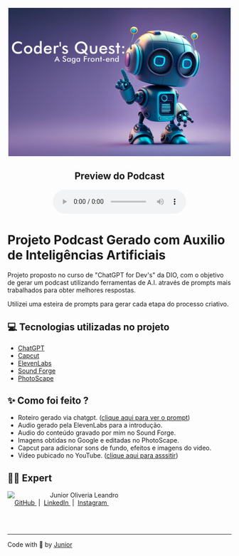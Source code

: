 <p align="center">
<img 
    src="./assets/robot.jpg"
    width="500"
/>


<h2 align="center">
    Preview do Podcast
</h2>

<div align="center">
    <audio src="./assets/output/Ep01-Hello-World.MP3" controls title="Podcast"></audio>
</div>

# Projeto Podcast Gerado com Auxilio de Inteligências Artificiais

Projeto proposto no curso de "ChatGPT for Dev's" da DIO, com o objetivo de gerar um podcast utilizando ferramentas de A.I. através de prompts mais trabalhados para obter melhores respostas.

Utilizei uma esteira de prompts para gerar cada etapa do processo criativo.

## 💻 Tecnologias utilizadas no projeto

- [ChatGPT](https://chat.openai.com/) 
- [Capcut](https://www.capcut.com/pt-br/)
- [ElevenLabs](https://beta.elevenlabs.io/)
- [Sound Forge](https://www.magix.com/br/musica/sound-forge/)
- [PhotoScape](https://photoscape.softonic.com.br/)

## ✨ Como foi feito ?

- Roteiro gerado via chatgpt. ([clique aqui para ver o prompt](./assets/prompts/chatgpt.md))
- Audio gerado pela ElevenLabs para a introdução.
- Audio do conteúdo gravado por mim no Sound Forge.
- Imagens obtidas no Google e editadas no PhotoScape.
- Capcut para adicionar sons de fundo, efeitos e imagens do video.
- Vídeo pubicado no YouTube. ([clique aqui para asssitir](https://www.youtube.com))


## 👨‍💻 Expert

<p>
    <img 
      align=left 
      margin=10 
      width=80 
      src="https://avatars.githubusercontent.com/u/121445530?v=4"
    />
    <p>&nbsp&nbsp&nbsp&nbspJunior Oliveria Leandro<br>
    &nbsp&nbsp&nbsp
    <a 
        href="https://github.com/junior-leandro">
        GitHub
    </a>
    &nbsp;|&nbsp;
    <a 
        href="www.linkedin.com/in/junior-leandro">
        LinkedIn
    </a>
    &nbsp;|&nbsp;
    <a 
        href="https://www.instagram.com/jr_uba">
        Instagram
    </a>
    &nbsp;</p>
</p>
<br/><br/>
<p>

---

Code with 💜 by [Junior](https://github.com/junior-leandro)